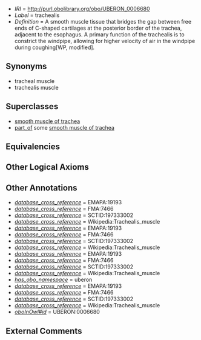  * *IRI* = http://purl.obolibrary.org/obo/UBERON_0006680
 * *Label* = trachealis
 * *Definition* = A smooth muscle tissue that bridges the gap between free ends of C-shaped cartilages at the posterior border of the trachea, adjacent to the esophagus. A primary function of the trachealis is to constrict the windpipe, allowing for higher velocity of air in the windpipe during coughing[WP, modified].

## Synonyms

 * tracheal muscle
 * trachealis muscle

## Superclasses

 * [smooth muscle of trachea](../../UBERON/87/UBERON_0003387.md)
 * [part_of](../../BFO/50/BFO_0000050.md) some [smooth muscle of trachea](../../UBERON/87/UBERON_0003387.md)

## Equivalencies


## Other Logical Axioms


## Other Annotations

 * *[database_cross_reference](../../ef/oboInOwl#hasDbXref.md)* = EMAPA:19193
 * *[database_cross_reference](../../ef/oboInOwl#hasDbXref.md)* = FMA:7466
 * *[database_cross_reference](../../ef/oboInOwl#hasDbXref.md)* = SCTID:197333002
 * *[database_cross_reference](../../ef/oboInOwl#hasDbXref.md)* = Wikipedia:Trachealis_muscle
 * *[database_cross_reference](../../ef/oboInOwl#hasDbXref.md)* = EMAPA:19193
 * *[database_cross_reference](../../ef/oboInOwl#hasDbXref.md)* = FMA:7466
 * *[database_cross_reference](../../ef/oboInOwl#hasDbXref.md)* = SCTID:197333002
 * *[database_cross_reference](../../ef/oboInOwl#hasDbXref.md)* = Wikipedia:Trachealis_muscle
 * *[database_cross_reference](../../ef/oboInOwl#hasDbXref.md)* = EMAPA:19193
 * *[database_cross_reference](../../ef/oboInOwl#hasDbXref.md)* = FMA:7466
 * *[database_cross_reference](../../ef/oboInOwl#hasDbXref.md)* = SCTID:197333002
 * *[database_cross_reference](../../ef/oboInOwl#hasDbXref.md)* = Wikipedia:Trachealis_muscle
 * *[has_obo_namespace](../../ce/oboInOwl#hasOBONamespace.md)* = uberon
 * *[database_cross_reference](../../ef/oboInOwl#hasDbXref.md)* = EMAPA:19193
 * *[database_cross_reference](../../ef/oboInOwl#hasDbXref.md)* = FMA:7466
 * *[database_cross_reference](../../ef/oboInOwl#hasDbXref.md)* = SCTID:197333002
 * *[database_cross_reference](../../ef/oboInOwl#hasDbXref.md)* = Wikipedia:Trachealis_muscle
 * *[oboInOwl#id](../../id/oboInOwl#id.md)* = UBERON:0006680

## External Comments

